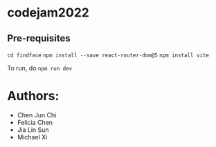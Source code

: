 # codejam2022
## Pre-requisites
`cd findface`
`npm install --save react-router-dom@5`
`npm install vite`

To run, do `npm run dev`
# Authors:
* Chen Jun Chi
* Felicia Chen
* Jia Lin Sun
* Michael Xi
